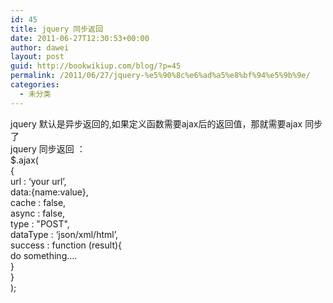 ```yaml
---
id: 45
title: jquery 同步返回
date: 2011-06-27T12:30:53+00:00
author: dawei
layout: post
guid: http://bookwikiup.com/blog/?p=45
permalink: /2011/06/27/jquery-%e5%90%8c%e6%ad%a5%e8%bf%94%e5%9b%9e/
categories:
  - 未分类
---
```

jquery 默认是异步返回的,如果定义函数需要ajax后的返回值，那就需要ajax 同步了  
jquery 同步返回 ：  
$.ajax(   
{   
url : &#8216;your url&#8217;,   
data:{name:value},   
cache : false,   
async : false,   
type : "POST",   
dataType : &#8216;json/xml/html&#8217;,   
success : function (result){   
do something&#8230;.   
}   
}  
);